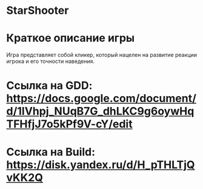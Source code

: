 # StarShooter
# Краткое описание игры
  Игра представляет собой кликер, который нацелен на развитие реакции игрока и его точности наведения. 
# Ссылка на GDD: https://docs.google.com/document/d/1IVhpj_NUqB7G_dhLKC9g6oywHqTFHfjJ7o5kPf9V-cY/edit
# Ссылка на Build: https://disk.yandex.ru/d/H_pTHLTjQvKK2Q
